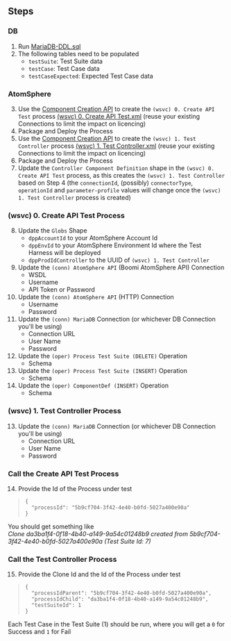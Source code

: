 ## Steps
### DB
1. Run [MariaDB-DDL.sql](https://github.com/p-hatz/Boomi-Test-Harness/blob/main/MariaDB-DDL.sql)
2. The following tables need to be populated
    - `testSuite`: Test Suite data
    - `testCase`: Test Case data
    - `testCaseExpected`: Expected Test Case data
### AtomSphere
3. Use the [Component Creation API](https://developer.boomi.com/api/platformapi#tag/Component) to create the `(wsvc) 0. Create API Test` process [(wsvc) 0. Create API Test.xml](https://github.com/p-hatz/Boomi-Test-Harness/blob/main/(wsvc)%200.%20Create%20API%20Test.xml) (reuse your existing Connections to limit the impact on licencing)
4. Package and Deploy the Process
5. Use the [Component Creation API](https://developer.boomi.com/api/platformapi#tag/Component) to create the `(wsvc) 1. Test Controller` process [(wsvc) 1. Test Controller.xml](https://github.com/p-hatz/Boomi-Test-Harness/blob/main/(wsvc)%201.%20Test%20Controller.xml) (reuse your existing Connections to limit the impact on licencing)
6. Package and Deploy the Process
7. Update the `Controller Component Definition` shape in the `(wsvc) 0. Create API Test` process, as this creates the `(wsvc) 1. Test Controller` based on Step 4 (the `connectionId`, (possibly) `connectorType`, `operationId` and `parameter-profile` values will change once the `(wsvc) 1. Test Controller` process is created)
### (wsvc) 0. Create API Test Process
8. Update the `Globs` Shape
    - `dppAccountId` to your AtomSphere Account Id
    - `dppEnvId` to your AtomSphere Environment Id where the Test Harness will be deployed
    - `dppProdIdController` to the UUID of `(wsvc) 1. Test Controller`
9. Update the `(conn) AtomSphere API` (Boomi AtomSphere API) Connection
    - WSDL
    - Username
    - API Token or Password
10. Update the `(conn) AtomSphere API` (HTTP) Connection
    - Username
    - Password
11. Update the `(conn) MariaDB` Connection (or whichever DB Connection you'll be using)
    - Connection URL
    - User Name
    - Password
12. Update the `(oper) Process Test Suite (DELETE)` Operation
    - Schema
13. Update the `(oper) Process Test Suite (INSERT)` Operation
    - Schema
14. Update the `(oper) ComponentDef (INSERT)` Operation
    - Schema
### (wsvc) 1. Test Controller Process
13. Update the `(conn) MariaDB` Connection (or whichever DB Connection you'll be using)
    - Connection URL
    - User Name
    - Password
### Call the Create API Test Process
14. Provide the Id of the Process under test
>     {
>       "processId": "5b9cf704-3f42-4e40-b0fd-5027a400e90a"
>     }
You should get something like<br>
_Clone da3ba1f4-0f18-4b40-a149-9a54c01248b9 created from 5b9cf704-3f42-4e40-b0fd-5027a400e90a (Test Suite Id: 7)_
### Call the Test Controller Process
15. Provide the Clone Id and the Id of the Process under test
>     {
>       "processIdParent": "5b9cf704-3f42-4e40-b0fd-5027a400e90a",
>       "processIdChild": "da3ba1f4-0f18-4b40-a149-9a54c01248b9",
>       "testSuiteId": 1
>     }
> 

Each Test Case in the Test Suite (1) should be run, where you will get a `0` for Success and `1` for Fail
